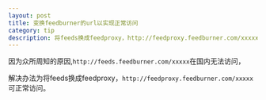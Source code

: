```yaml
---
layout: post
title: 变换feedburner的url以实现正常访问
category: tip
description: 将feeds换成feedproxy，http://feedproxy.feedburner.com/xxxxx可正常访问。
---
```


因为众所周知的原因,`http://feeds.feedburner.com/xxxxx`在国内无法访问，

解决办法为将feeds换成feedproxy，`http://feedproxy.feedburner.com/xxxxx`可正常访问。